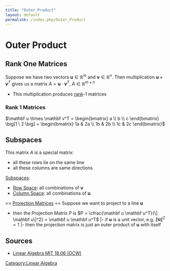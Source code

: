 ```yaml
---
title: "Outer Product"
layout: default
permalink: /index.php/Outer_Product
---
```


# Outer Product

## Rank One Matrices
Suppose we have two vectors $\mathbf u \in \mathbb R^m$ and $\mathbf v \in \mathbb R^n$. Then multiplication $\mathbf u \times \mathbf v^T$ gives us a matrix $A = \mathbf u \cdot \mathbf v^T$, $A \in \mathbb R^{m \times n}$
- This multiplication produces [rank](Rank_(Matrix))-1 matrices


### Rank 1 Matrices
$\mathbf u \times \mathbf v^T = \begin{bmatrix}
a \\ b \\ c
\end{bmatrix} \big[1 \ 2 \big] = \begin{bmatrix}
1a & 2a \\ 
1b & 2b \\ 
1c & 2c
\end{bmatrix}$


## Subspaces
This matrix $A$ is a special matrix: 
- all these rows lie on the same line
- all these columns are same directions 

[Subspaces](Four_Fundamental_Subspaces):
- [Row Space](Row_Space): all combinations of $\mathbf v$ 
- [Column Space](Column_Space): all combinations of  $\mathbf u$


== [Projection Matrices](Projection_Matrices) == 
Suppose we want to project to a line $\mathbf u$ 
- then the Projection Matrix $P$ is $P = \cfrac{\mathbf u \mathbf u^T}{\|  \mathbf u\|^2} = \mathbf u \mathbf u^T$ |- if $\mathbf u$ is a unit vector, e.g. $\|  \mathbf u \|^2 = 1$ |- then the projection matrix is just an outer product of $\mathbf u$ with itself


## Sources
- [Linear Algebra MIT 18.06 (OCW)](Linear_Algebra_MIT_18.06_(OCW))

[Category:Linear Algebra](Category_Linear_Algebra)